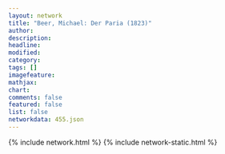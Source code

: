 ```yaml
---
layout: network
title: "Beer, Michael: Der Paria (1823)"
author:
description:
headline:
modified:
category:
tags: []
imagefeature: 
mathjax: 
chart: 
comments: false
featured: false
list: false
networkdata: 455.json
---
```

{% include network.html %}
{% include network-static.html %}
